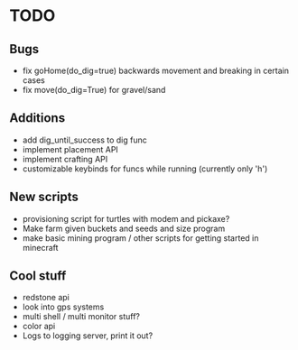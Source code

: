 # TODO
## Bugs
- fix goHome(do_dig=true) backwards movement and breaking in certain cases
- fix move(do_dig=True) for gravel/sand


## Additions
- add dig_until_success to dig func
- implement placement API
- implement crafting API
- customizable keybinds for funcs while running (currently only 'h')

## New scripts
- provisioning script for turtles with modem and pickaxe?
- Make farm given buckets and seeds and size program
- make basic mining program / other scripts for getting started in minecraft

## Cool stuff
- redstone api
- look into gps systems
- multi shell / multi monitor stuff?
- color api
- Logs to logging server, print it out?
